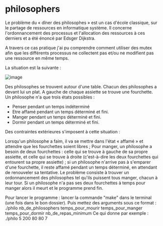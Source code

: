 # philosophers

Le problème du « dîner des philosophes » est un cas d'école classique, sur le partage de ressources en informatique système.
Il concerne l'ordonnancement des processus et l'allocation des ressources à ces derniers et a été énoncé par Edsger Dijkstra.

A travers ce cas pratique j'ai pu comprendre comment utiliser des mutex afin que les différents processus ne collectent pas
et/ou ne modifient pas une ressource en même temps.

La situation est la suivante :

![image](https://user-images.githubusercontent.com/86956442/177822547-d616cabb-e7f2-4494-a16e-b09986498628.png)

Des philosophes se trouvent autour d'une table.
Chacun des philosophes a devant lui un plat.
A gauche de chaque assiette se trouve une fourchette.
Un philosophe n'a que trois états possibles :

- Penser pendant un temps indéterminé
- Etre affamé pendant un temps déterminé et fini.
- Manger pendant un temps déterminé et fini.
- Dormir pendant un temps déterminé et fini.

Des contraintes extérieures s'imposent à cette situation :

Lorsqu'un philosophe a faim, il va se mettre dans l'état « affamé » et attendre que les fourchettes soient libres ;
Pour manger, un philosophe a besoin de deux fourchettes : celle qui se trouve à gauche de sa propre assiette,
et celle qui se trouve à droite (c'est-à-dire les deux fourchettes qui entourent sa propre assiette) ;
si un philosophe n'arrive pas à s'emparer d'une fourchette, il reste affamé pendant un temps déterminé, en attendant de renouveler sa tentative.
Le problème consiste à trouver un ordonnancement des philosophes tel qu'ils puissent tous manger, chacun à leur tour.
Si un philosophe n'a pas ses deux fourchettes à temps pour manger alors il meurt et le programme prend fin.

Pour lancer le programme : lancer la commande "make" dans le terminal (une fois dans le bon dossier).
Puis mettez des arguments sous ce format : ./philo nb_de_philosophers temps_pour_mourir temps_pour_manger temps_pour_dormir nb_de_repas_minimum
Ce qui donne par exemple : ./philo 5 200 80 80 7
